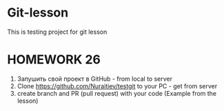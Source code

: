 # Git-lesson
This is testing project for git lesson


# HOMEWORK 26
1. Запушить свой проект в GitHub - from local to server
2. Clone https://github.com/Nuraitiev/testgit to your PC  - get from server
3. create branch and PR (pull request) with your code (Example from the lesson)